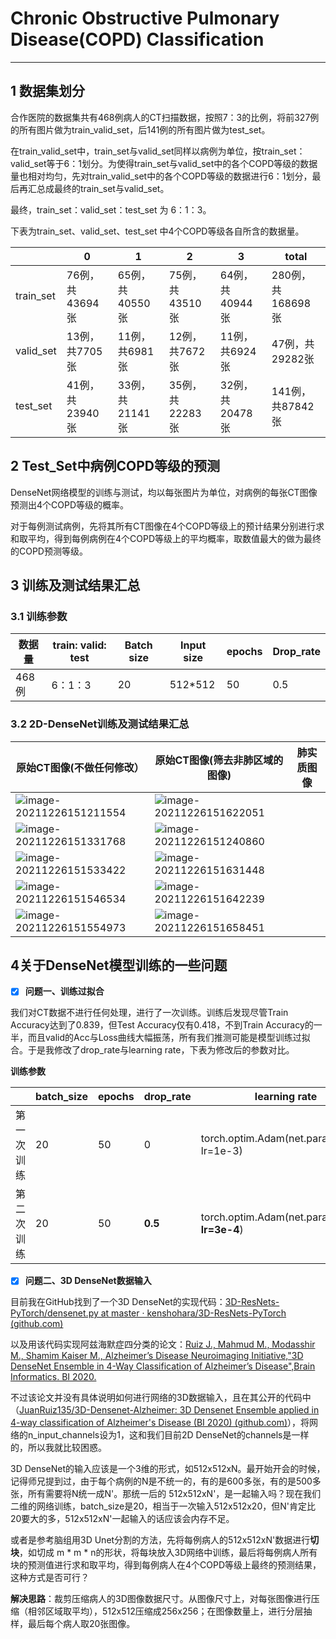 # Chronic Obstructive Pulmonary Disease(COPD) Classification

---

## 1 数据集划分

合作医院的数据集共有468例病人的CT扫描数据，按照7：3的比例，将前327例的所有图片做为train_valid_set，后141例的所有图片做为test_set。

在train_valid_set中，train_set与valid_set同样以病例为单位，按train_set：valid_set等于6：1划分。为使得train_set与valid_set中的各个COPD等级的数据量也相对均匀，先对train_valid_set中的各个COPD等级的数据进行6：1划分，最后再汇总成最终的train_set与valid_set。

最终，train_set：valid_set：test_set 为 6：1：3。

下表为train_set、valid_set、test_set 中4个COPD等级各自所含的数据量。

|           | 0               | 1               | 2               | 3               | total             |
| --------- | --------------- | --------------- | --------------- | --------------- | ----------------- |
| train_set | 76例，共43694张 | 65例，共40550张 | 75例，共43510张 | 64例，共40944张 | 280例，共168698张 |
| valid_set | 13例，共7705张  | 11例，共6981张  | 12例，共7672张  | 11例，共6924张  | 47例，共29282张   |
| test_set  | 41例，共23940张 | 33例，共21141张 | 35例，共22283张 | 32例，共20478张 | 141例，共87842张  |

## 2 Test_Set中病例COPD等级的预测

DenseNet网络模型的训练与测试，均以每张图片为单位，对病例的每张CT图像预测出4个COPD等级的概率。

对于每例测试病例，先将其所有CT图像在4个COPD等级上的预计结果分别进行求和取平均，得到每例病例在4个COPD等级上的平均概率，取数值最大的做为最终的COPD预测等级。

## 3 训练及测试结果汇总

### 3.1 训练参数

| **数据量** | **train: valid: test** | **Batch size** | **Input size** | **epochs** | **Drop_rate** |
| ---------- | ---------------------- | -------------- | -------------- | ---------- | ------------- |
| 468例      | 6：1：3                | 20             | 512*512        | 50         | 0.5           |

### 3.2 2D-DenseNet训练及测试结果汇总

| 原始CT图像(不做任何修改）                                    | 原始CT图像(筛去非肺区域的图像)                               | 肺实质图像 |
| ------------------------------------------------------------ | ------------------------------------------------------------ | ---------- |
| ![image-20211226151211554](https://s2.loli.net/2021/12/26/V4HsIZRbEh8P7dD.png) | ![image-20211226151622051](https://s2.loli.net/2021/12/26/TBRYQcK4GuEe69L.png) |            |
| ![image-20211226151331768](https://s2.loli.net/2021/12/26/uD3IznJXC2OAxLc.png) | ![image-20211226151240860](https://s2.loli.net/2021/12/26/rqfp587SOBjyvDw.png) |            |
| ![image-20211226151533422](https://s2.loli.net/2021/12/26/eJbwBmvztLcF7o5.png) | ![image-20211226151631448](https://s2.loli.net/2021/12/26/fdvpx8VBgIENmWt.png) |            |
| ![image-20211226151546534](https://s2.loli.net/2021/12/26/JRpAqSHG6bKV2ul.png) | ![image-20211226151642239](https://s2.loli.net/2021/12/26/v6jxhutKHMRUwVs.png) |            |
| ![image-20211226151554973](https://s2.loli.net/2021/12/26/iz5QvNRAkghuSVf.png) | ![image-20211226151658451](https://s2.loli.net/2021/12/26/dMDA4GTnQCPWZ71.png) |            |



## 4关于DenseNet模型训练的一些问题

- [x]  **问题一、训练过拟合**

我们对CT数据不进行任何处理，进行了一次训练。训练后发现尽管Train Accuracy达到了0.839，但Test Accuracy仅有0.418，不到Train Accuracy的一半，而且valid的Acc与Loss曲线大幅振荡，所有我们推测可能是模型训练过拟合。于是我修改了drop_rate与learning rate，下表为修改后的参数对比。

**训练参数**

|            | batch_size | epochs | drop_rate | learning rate                                   |
| ---------- | ---------- | ------ | --------- | ----------------------------------------------- |
| 第一次训练 | 20         | 50     | 0         | torch.optim.Adam(net.parameters(), lr=1e-3)     |
| 第二次训练 | 20         | 50     | **0.5**   | torch.optim.Adam(net.parameters(), **lr=3e-4**) |

- [x]  **问题二、3D DenseNet数据输入**

目前我在GitHub找到了一个3D DenseNet的实现代码：[3D-ResNets-PyTorch/densenet.py at master · kenshohara/3D-ResNets-PyTorch (github.com)](https://github.com/kenshohara/3D-ResNets-PyTorch/blob/master/models/densenet.py)

以及用该代码实现阿兹海默症四分类的论文：[Ruiz J., Mahmud M., Modasshir M., Shamim Kaiser M., Alzheimer’s Disease Neuroimaging Initiative,"3D DenseNet Ensemble in 4-Way Classification of Alzheimer’s Disease",Brain Informatics. BI 2020.](https://doi.org/10.1007/978-3-030-59277-6_8)

不过该论文并没有具体说明如何进行网络的3D数据输入，且在其公开的代码中（[JuanRuiz135/3D-Densenet-Alzheimer: 3D Densenet Ensemble applied in 4-way classification of Alzheimer's Disease (BI 2020) (github.com)](https://github.com/JuanRuiz135/3D-Densenet-Alzheimer)），将网络的n_input_channels设为1，这和我们目前2D DenseNet的channels是一样的，所以我就比较困惑。

3D DenseNet的输入应该是一个3维的形式，如512x512xN。最开始开会的时候，记得师兄提到过，由于每个病例的N是不统一的，有的是600多张，有的是500多张，所有需要将N统一成N'。那统一后的 512x512xN'，是一起输入吗？现在我们二维的网络训练，batch_size是20，相当于一次输入512x512x20，但N'肯定比20要大的多，512x512xN'一起输入的话应该会内存不足。

或者是参考脑组用3D Unet分割的方法，先将每例病人的512x512xN'数据进行**切块**，如切成 m * m * n的形状，将每块放入3D网络中训练，最后将每例病人所有块的预测值进行求和取平均，得到每例病人在4个COPD等级上最终的预测结果，这种方式是否可行？ 

**解决思路**：裁剪压缩病人的3D图像数据尺寸。从图像尺寸上，对每张图像进行压缩（相邻区域取平均），512x512压缩成256x256；在图像数量上，进行分层抽样，最后每个病人取20张图像。
